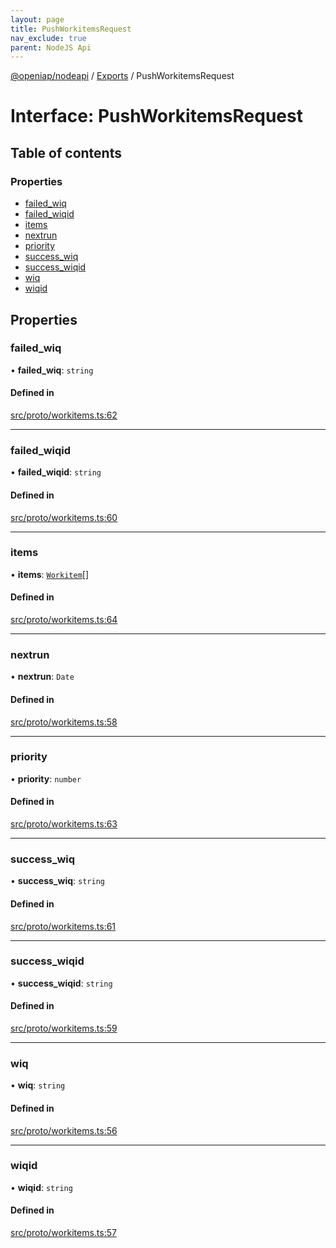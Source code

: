 ```yaml
---
layout: page
title: PushWorkitemsRequest
nav_exclude: true
parent: NodeJS Api
---
```

[@openiap/nodeapi](../README.html) / [Exports](../modules.html) / PushWorkitemsRequest

# Interface: PushWorkitemsRequest

## Table of contents

### Properties

- [failed\_wiq](PushWorkitemsRequest.html#failed_wiq)
- [failed\_wiqid](PushWorkitemsRequest.html#failed_wiqid)
- [items](PushWorkitemsRequest.html#items)
- [nextrun](PushWorkitemsRequest.html#nextrun)
- [priority](PushWorkitemsRequest.html#priority)
- [success\_wiq](PushWorkitemsRequest.html#success_wiq)
- [success\_wiqid](PushWorkitemsRequest.html#success_wiqid)
- [wiq](PushWorkitemsRequest.html#wiq)
- [wiqid](PushWorkitemsRequest.html#wiqid)

## Properties

### failed\_wiq

• **failed\_wiq**: `string`

#### Defined in

[src/proto/workitems.ts:62](https://github.com/openiap/nodeapi/blob/a6b5438/src/proto/workitems.ts#L62)

___

### failed\_wiqid

• **failed\_wiqid**: `string`

#### Defined in

[src/proto/workitems.ts:60](https://github.com/openiap/nodeapi/blob/a6b5438/src/proto/workitems.ts#L60)

___

### items

• **items**: [`Workitem`](../modules.html#workitem)[]

#### Defined in

[src/proto/workitems.ts:64](https://github.com/openiap/nodeapi/blob/a6b5438/src/proto/workitems.ts#L64)

___

### nextrun

• **nextrun**: `Date`

#### Defined in

[src/proto/workitems.ts:58](https://github.com/openiap/nodeapi/blob/a6b5438/src/proto/workitems.ts#L58)

___

### priority

• **priority**: `number`

#### Defined in

[src/proto/workitems.ts:63](https://github.com/openiap/nodeapi/blob/a6b5438/src/proto/workitems.ts#L63)

___

### success\_wiq

• **success\_wiq**: `string`

#### Defined in

[src/proto/workitems.ts:61](https://github.com/openiap/nodeapi/blob/a6b5438/src/proto/workitems.ts#L61)

___

### success\_wiqid

• **success\_wiqid**: `string`

#### Defined in

[src/proto/workitems.ts:59](https://github.com/openiap/nodeapi/blob/a6b5438/src/proto/workitems.ts#L59)

___

### wiq

• **wiq**: `string`

#### Defined in

[src/proto/workitems.ts:56](https://github.com/openiap/nodeapi/blob/a6b5438/src/proto/workitems.ts#L56)

___

### wiqid

• **wiqid**: `string`

#### Defined in

[src/proto/workitems.ts:57](https://github.com/openiap/nodeapi/blob/a6b5438/src/proto/workitems.ts#L57)
